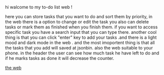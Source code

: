 hi walcome to my to-do list web !

here you can store tasks that you want to do and sort them by priority,  in the web there is a option to change or edit the task you also can delete tasks or mark them as finished when you finish them. if you want to access specific task you have a search input that you can type there. another cool thing is that you can click "enter" key to add your tasks .and there is a light mood and dark mode in the web . and the most imoportent thing is that all the tasks that you add will saved at jsonbin. also the web suitable  to your phone.
in the header the user can see how much task he have left to do and if he marks tasks as done it will decrease  the counter.

 [the web](https://danieleliyho.github.io/pre-course-2021-final-boilerplate/src/)
